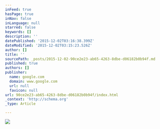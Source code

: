 ```yaml
---
inFeed: true
hasPage: true
inNav: false
inLanguage: null
starred: false
keywords: []
description: ''
datePublished: '2015-12-02T03:16:38.399Z'
dateModified: '2015-12-02T03:15:23.526Z'
author: []
title: ''
sourcePath: _posts/2015-12-02-90ce2e23-ab65-4263-8dbe-d06182b0b94f.md
published: true
authors: []
publisher:
  name: google.com
  domain: www.google.com
  url: null
  favicon: null
url: 90ce2e23-ab65-4263-8dbe-d06182b0b94f/index.html
_context: 'http://schema.org'
_type: Article

---
```

![](https://encrypted-tbn3.gstatic.com/images?q=tbn:ANd9GcSBNCVyfkG6ZuIO1onlDRxX1VjwkVXluxIcWZV9ayqWskSFd1F8)